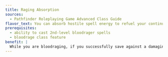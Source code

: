 ```yaml
---
title: Raging Absorption
sources:
  - Pathfinder Roleplaying Game Advanced Class Guide
flavor_text: You can absorb hostile spell energy to refuel your continued bloodrage.
prerequisites:
  - ability to cast 2nd-level bloodrager spells
  - bloodrage class feature
benefit: |
  While you are bloodraging, if you successfully save against a damaging arcane spell that either targets you or includes you in its area, and you take no damage from that spell, you can absorb a portion of its arcane energy to replenish your bloodrage. You regain 1 round of bloodrage for every 2 levels of the spell you successfully saved against. You cannot use this feat to regain more rounds of bloodrage each day than your daily maximum number of rounds, nor can you ever exceed your maximum number of rounds.
---
```


